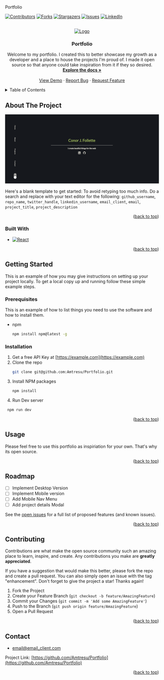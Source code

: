 <!-- Improved compatibility of back to top link: See: https://github.com/othneildrew/Best-README-Template/pull/73 -->
<a name="readme-top">Portfolio</a>
<!--
*** Thanks for checking out the Best-README-Template. If you have a suggestion
*** that would make this better, please fork the repo and create a pull request
*** or simply open an issue with the tag "enhancement".
*** Don't forget to give the project a star!
*** Thanks again! Now go create something AMAZING! :D
-->



<!-- PROJECT SHIELDS -->
<!--
*** I'm using markdown "reference style" links for readability.
*** Reference links are enclosed in brackets [ ] instead of parentheses ( ).
*** See the bottom of this document for the declaration of the reference variables
*** for contributors-url, forks-url, etc. This is an optional, concise syntax you may use.
*** https://www.markdownguide.org/basic-syntax/#reference-style-links
-->
[![Contributors][contributors-shield]][contributors-url]
[![Forks][forks-shield]][forks-url]
[![Stargazers][stars-shield]][stars-url]
[![Issues][issues-shield]][issues-url]
[![LinkedIn][linkedin-shield]][linkedin-url]


<!-- PROJECT LOGO -->
<br />
<div align="center">
  <a href="https://github.com/Amtresu/Portfolios">
    <img src="images/logo.png" alt="Logo" width="80" height="80">
  </a>

<h3 align="center">Portfolio</h3>

  <p align="center">
  Welcome to my portfolio. I created this to better showcase my growth as a developer and a place to house the projects I'm proud of. I made it open source so that anyone could take inspiration from it if they so desired.
    <br />
    <a href="https://github.com/Amtresu/Portfolio"><strong>Explore the docs »</strong></a>
    <br />
    <br />
    <a href="https://github.com/Amtresu/Portfolio">View Demo</a>
    ·
    <a href="https://github.com/Amtresu/Portfolio/issues">Report Bug</a>
    ·
    <a href="https://github.com/Amtresu/Portfolio/issues">Request Feature</a>
  </p>
</div>



<!-- TABLE OF CONTENTS -->
<details>
  <summary>Table of Contents</summary>
  <ol>
    <li>
      <a href="#about-the-project">About The Project</a>
      <ul>
        <li><a href="#built-with">Built With</a></li>
      </ul>
    </li>
    <li>
      <a href="#getting-started">Getting Started</a>
      <ul>
        <li><a href="#prerequisites">Prerequisites</a></li>
        <li><a href="#installation">Installation</a></li>
      </ul>
    </li>
    <li><a href="#usage">Usage</a></li>
    <li><a href="#roadmap">Roadmap</a></li>
    <li><a href="#contributing">Contributing</a></li>
    <li><a href="#contact">Contact</a></li>
  </ol>
</details>



<!-- ABOUT THE PROJECT -->
## About The Project

[![Home Page Screenshot][product-screenshot]](https://example.com)

Here's a blank template to get started: To avoid retyping too much info. Do a search and replace with your text editor for the following: `github_username`, `repo_name`, `twitter_handle`, `linkedin_username`, `email_client`, `email`, `project_title`, `project_description`

<p align="right">(<a href="#readme-top">back to top</a>)</p>



### Built With

* [![React][React.js]][React-url]

<p align="right">(<a href="#readme-top">back to top</a>)</p>



<!-- GETTING STARTED -->
## Getting Started

This is an example of how you may give instructions on setting up your project locally.
To get a local copy up and running follow these simple example steps.

### Prerequisites

This is an example of how to list things you need to use the software and how to install them.
* npm
  ```sh
  npm install npm@latest -g
  ```

### Installation

1. Get a free API Key at [https://example.com](https://example.com)
2. Clone the repo
   ```sh
   git clone git@github.com:Amtresu/Portfolio.git
   ```
3. Install NPM packages
   ```sh
   npm install
   ```
4. Run Dev server
  ```sh
   npm run dev
   ```
<p align="right">(<a href="#readme-top">back to top</a>)</p>



<!-- USAGE EXAMPLES -->
## Usage

Please feel free to use this portfolio as inspiriation for your own. That's why its open source.

<p align="right">(<a href="#readme-top">back to top</a>)</p>



<!-- ROADMAP -->
## Roadmap

- [ ] Implement Desktop Version
- [ ] Implement Mobile version
- [ ] Add Mobile Nav Menu
- [ ] Add project details Modal

See the [open issues](https://github.com/Amtresu/Portfolio/issues) for a full list of proposed features (and known issues).

<p align="right">(<a href="#readme-top">back to top</a>)</p>



<!-- CONTRIBUTING -->
## Contributing

Contributions are what make the open source community such an amazing place to learn, inspire, and create. Any contributions you make are **greatly appreciated**.

If you have a suggestion that would make this better, please fork the repo and create a pull request. You can also simply open an issue with the tag "enhancement".
Don't forget to give the project a star! Thanks again!

1. Fork the Project
2. Create your Feature Branch (`git checkout -b feature/AmazingFeature`)
3. Commit your Changes (`git commit -m 'Add some AmazingFeature'`)
4. Push to the Branch (`git push origin feature/AmazingFeature`)
5. Open a Pull Request

<p align="right">(<a href="#readme-top">back to top</a>)</p>


<!-- CONTACT -->
## Contact

- email@email_client.com

Project Link: [https://github.com/Amtresu/Portfolio](https://github.com/Amtresu/Portfolio)

<p align="right">(<a href="#readme-top">back to top</a>)</p>


<!-- MARKDOWN LINKS & IMAGES -->
<!-- https://www.markdownguide.org/basic-syntax/#reference-style-links -->
[contributors-shield]: https://img.shields.io/github/contributors/Amtresu/Portfolio/graphs/contributors
[contributors-url]: https://github.com/Amtresu/Portfolio/graphs/contributors
[forks-shield]: https://img.shields.io/github/forks/Amtresu/Portfolio.svg?style=for-the-badge
[forks-url]: https://github.com/Amtresu/Portfolio/network/members
[stars-shield]: https://img.shields.io/github/stars/Amtresu/Portfolio.svg?style=for-the-badge
[stars-url]: https://github.com/Amtresu/Portfolio/stargazers
[issues-shield]: https://img.shields.io/github/issues/Amtresu/Portfolio.svg?style=for-the-badge
[issues-url]: https://github.com/Amtresu/Portfolio/issues
[license-shield]: https://img.shields.io/github/license/Amtresu/Portfolio.svg?style=for-the-badge
[license-url]: https://github.com/Amtresu/Portfolio/blob/master/LICENSE.txt
[linkedin-shield]: https://img.shields.io/badge/-LinkedIn-black.svg?style=for-the-badge&logo=linkedin&colorB=555
[linkedin-url]: https://www.linkedin.com/in/conor-follette/
[product-screenshot]: ./src/assets/portfolio-screenshot.png
[Next.js]: https://img.shields.io/badge/next.js-000000?style=for-the-badge&logo=nextdotjs&logoColor=white
[Next-url]: https://nextjs.org/
[React.js]: https://img.shields.io/badge/React-20232A?style=for-the-badge&logo=react&logoColor=61DAFB
[React-url]: https://reactjs.org/
[Vue.js]: https://img.shields.io/badge/Vue.js-35495E?style=for-the-badge&logo=vuedotjs&logoColor=4FC08D
[Vue-url]: https://vuejs.org/
[Angular.io]: https://img.shields.io/badge/Angular-DD0031?style=for-the-badge&logo=angular&logoColor=white
[Angular-url]: https://angular.io/
[Svelte.dev]: https://img.shields.io/badge/Svelte-4A4A55?style=for-the-badge&logo=svelte&logoColor=FF3E00
[Svelte-url]: https://svelte.dev/
[Laravel.com]: https://img.shields.io/badge/Laravel-FF2D20?style=for-the-badge&logo=laravel&logoColor=white
[Laravel-url]: https://laravel.com
[Bootstrap.com]: https://img.shields.io/badge/Bootstrap-563D7C?style=for-the-badge&logo=bootstrap&logoColor=white
[Bootstrap-url]: https://getbootstrap.com
[JQuery.com]: https://img.shields.io/badge/jQuery-0769AD?style=for-the-badge&logo=jquery&logoColor=white
[JQuery-url]: https://jquery.com 
